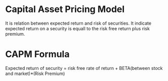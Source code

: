 # Capital Asset Pricing Model
It is relation between expected return and risk of securities.
It indicate expected return on a security is equall to the risk free return plus risk premium.

# CAPM Formula
Expected return of security = risk free rate of return + BETA(between stock and market)*(Risk Premium)
